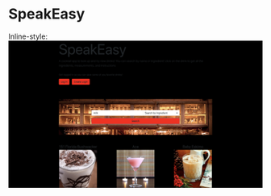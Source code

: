 # SpeakEasy

Inline-style: 
![Main page](https://github.com/cwp132/Speakeasy/blob/master/images/speakeasyfront.png)
